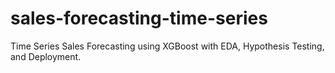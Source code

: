 # sales-forecasting-time-series
Time Series Sales Forecasting using XGBoost with EDA, Hypothesis Testing, and Deployment.
